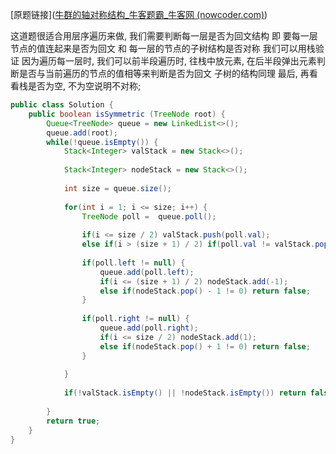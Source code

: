 [原题链接]([牛群的轴对称结构_牛客题霸_牛客网 (nowcoder.com)](https://www.nowcoder.com/practice/a200535760fb4da3a4568c03c1563689?tpId=354&tqId=10591485&ru=/exam/oj&qru=/ta/interview-202-top/question-ranking&sourceUrl=%2Fexam%2Foj%3Fpage%3D1%26tab%3D%25E7%25AE%2597%25E6%25B3%2595%25E7%25AF%2587%26topicId%3D354))

这道题很适合用层序遍历来做, 我们需要判断每一层是否为回文结构
即 要每一层节点的值连起来是否为回文 和 每一层的节点的子树结构是否对称
我们可以用栈验证
因为遍历每一层时, 我们可以前半段遍历时, 往栈中放元素, 在后半段弹出元素判断是否与当前遍历的节点的值相等来判断是否为回文
子树的结构同理
最后, 再看看栈是否为空, 不为空说明不对称;


```java
public class Solution {  
    public boolean isSymmetric (TreeNode root) {  
        Queue<TreeNode> queue = new LinkedList<>();  
        queue.add(root);  
        while(!queue.isEmpty()) {  
            Stack<Integer> valStack = new Stack<>();  
  
            Stack<Integer> nodeStack = new Stack<>();  
  
            int size = queue.size();  
  
            for(int i = 1; i <= size; i++) {  
                TreeNode poll =  queue.poll();  
  
                if(i <= size / 2) valStack.push(poll.val);  
                else if(i > (size + 1) / 2) if(poll.val != valStack.pop()) return false;  
  
                if(poll.left != null) {  
                    queue.add(poll.left);  
                    if(i <= (size + 1) / 2) nodeStack.add(-1);  
                    else if(nodeStack.pop() - 1 != 0) return false;  
                }  
  
                if(poll.right != null) {  
                    queue.add(poll.right);  
                    if(i <= size / 2) nodeStack.add(1);  
                    else if(nodeStack.pop() + 1 != 0) return false;  
                }  
  
            }  
  
            if(!valStack.isEmpty() || !nodeStack.isEmpty()) return false;  
  
        }  
        return true;  
    }  
}
```